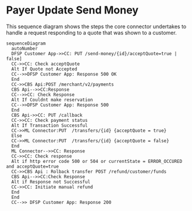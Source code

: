 # Payer Update Send Money
This sequence diagram shows the steps the core connector undertakes to handle a request responding to a quote that was shown to a customer. 

```mermaid
sequenceDiagram
  autoNumber
  DFSP Customer App->>CC: PUT /send-money/{id}/acceptQuote=true | false]
  CC->>CC: Check acceptQuote
  Alt If Quote not Accepted
  CC-->>DFSP Customer App: Response 500 OK
  End
  CC->>CBS Api:POST /merchant/v2/payments
  CBS Api-->>CC:Response
  CC-->>CC: Check Response
  Alt If Couldnt make reservation
  CC-->>DFSP Customer App: Response 500
  End
  CBS Api->>CC: PUT /callback
  CC->>CC: Check payment status 
  Alt If Transaction Successful
  CC->>ML Connector:PUT  /transfers/{id} {acceptQuote = true}
  Else
  CC->>ML Connector:PUT  /transfers/{id} {acceptQuote = false}
  End
  ML Connector-->>CC: Response
  CC->>CC: Check response
  Alt if http error code 500 or 504 or currentState = ERROR_OCCURED and acceptQuote=true
  CC->>CBS Api : Rolback transfer POST /refund/customer/funds
  CBS Api-->>CC:Check Response
  Alt if Response not Successful
  CC->>CC: Initiate manual refund
  End
  End
  CC-->> DFSP Customer App: Response 200
```
